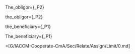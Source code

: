 The_obligor={_P2}

the_obligor={_P2}

the_beneficiary={_P1}

The_beneficiary={_P1}

=[G/IACCM-Cooperate-CmA/Sec/Relate/Assign/Limit/0.md]
